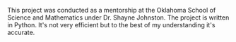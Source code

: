 This project was conducted as a mentorship at the Oklahoma School of Science and Mathematics under Dr. Shayne Johnston. 
The project is written in Python. It's not very efficient but to the best of my understanding it's accurate. 
